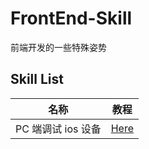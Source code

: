 # FrontEnd-Skill

前端开发的一些特殊姿势

## Skill List

| 名称               | 教程                                                                 |
| ------------------ | -------------------------------------------------------------------- |
| PC 端调试 ios 设备 | [Here](https://github.com/pwcong/FrontEnd-Skill/tree/master/src/debug-ios-with-pc) |
